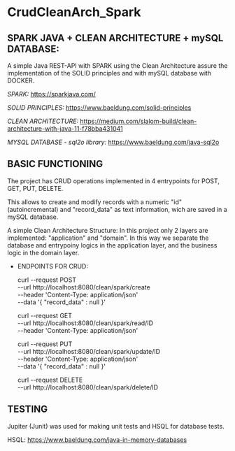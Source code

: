 # CrudCleanArch_Spark


SPARK JAVA + CLEAN ARCHITECTURE + mySQL DATABASE:
------------------------------------------------------------------------------------------------------------------------
A simple Java REST-API with SPARK using the Clean Architecture assure the implementation of the SOLID principles and with mySQL database with DOCKER.

*SPARK:*
https://sparkjava.com/

*SOLID PRINCIPLES:*
https://www.baeldung.com/solid-principles

*CLEAN ARCHITECTURE:*
https://medium.com/slalom-build/clean-architecture-with-java-11-f78bba431041

*MYSQL DATABASE - sql2o library:*
https://www.baeldung.com/java-sql2o


BASIC FUNCTIONING
------------------------------------------------------------------------------------------------------------------------
The project has CRUD operations implemented in 4 entrypoints for POST, GET, PUT, DELETE.

This allows to create and modify records with a numeric "id" (autoincremental) and "record_data" as text information,
wich are saved in a mySQL database.

A simple Clean Architecture Structure: 
In this project only 2 layers are implemented: "application" and "domain". 
In this way we separate the database and entrypoiny logics in the application layer, and the business logic in the domain layer.

- ENDPOINTS FOR CRUD:

	curl --request POST \
	  --url http://localhost:8080/clean/spark/create \
	  --header 'Content-Type: application/json' \
	  --data '{
		"record_data" : null
	}'

	curl --request GET \
	  --url http://localhost:8080/clean/spark/read/ID \
	  --header 'Content-Type: application/json'

	curl --request PUT \
	  --url http://localhost:8080/clean/spark/update/ID \
	  --header 'Content-Type: application/json' \
	  --data '{
		"record_data" : null
	}'

	curl --request DELETE \
	  --url http://localhost:8080/clean/spark/delete/ID


TESTING
------------------------------------------------------------------------------------------------------------------------
Jupiter (Junit) was used for making unit tests and HSQL for database tests.

HSQL: https://www.baeldung.com/java-in-memory-databases
